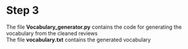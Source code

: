   # Step 3
  The file <b>Vocabulary_generator.py</b> contains the code for generating the vocabulary from the cleaned reviews<br />
  The file <b>vocabulary.txt</b> contains the generated vocabulary
  

